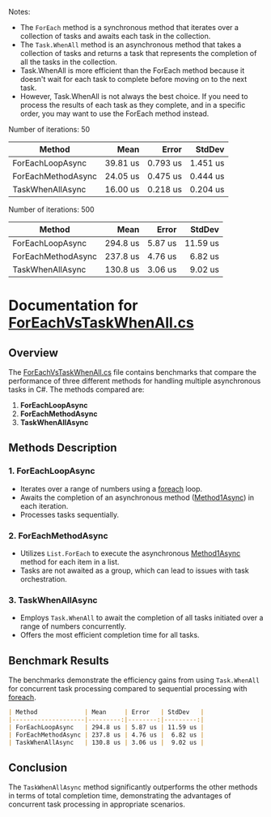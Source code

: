﻿Notes:

- The `ForEach` method is a synchronous method that iterates over a collection of tasks and awaits each task in the collection.
- The `Task.WhenAll` method is an asynchronous method that takes a collection of tasks and returns a task that represents the completion of all the tasks in the collection.
- Task.WhenAll is more efficient than the ForEach method because it doesn't wait for each task to complete before moving on to the next task.
- However, Task.WhenAll is not always the best choice. If you need to process the results of each task as they complete, and in a specific order, you may want to use the ForEach method instead.

Number of iterations: 50

| Method             |     Mean |    Error |   StdDev |
|--------------------|---------:|---------:|---------:|
| ForEachLoopAsync   | 39.81 us | 0.793 us | 1.451 us |
| ForEachMethodAsync | 24.05 us | 0.475 us | 0.444 us |
| TaskWhenAllAsync   | 16.00 us | 0.218 us | 0.204 us |

Number of iterations: 500


| Method             | Mean     | Error   | StdDev   |
|------------------- |---------:|--------:|---------:|
| ForEachLoopAsync   | 294.8 us | 5.87 us | 11.59 us |
| ForEachMethodAsync | 237.8 us | 4.76 us |  6.82 us |
| TaskWhenAllAsync   | 130.8 us | 3.06 us |  9.02 us |

# Documentation for [ForEachVsTaskWhenAll.cs](file:///c%3A/Users/Lenovo/RiderProjects/benchmarking-playground/StringVsSpan/ForEachVsTaskWhenAll.cs#1%2C1-1%2C1)

## Overview
The [ForEachVsTaskWhenAll.cs](file:///c%3A/Users/Lenovo/RiderProjects/benchmarking-playground/StringVsSpan/ForEachVsTaskWhenAll.cs#1%2C1-1%2C1) file contains benchmarks that compare the performance of three different methods for handling multiple asynchronous tasks in C#. The methods compared are:

1. **ForEachLoopAsync**
2. **ForEachMethodAsync**
3. **TaskWhenAllAsync**

## Methods Description

### 1. ForEachLoopAsync
- Iterates over a range of numbers using a [foreach](file:///c%3A/Users/Lenovo/RiderProjects/benchmarking-playground/ForEachVsTaskWhenAll/ForEachVsTaskWhenAll.cs#25%2C9-25%2C9) loop.
- Awaits the completion of an asynchronous method ([Method1Async](file:///c%3A/Users/Lenovo/RiderProjects/benchmarking-playground/ForEachVsTaskWhenAll/ForEachVsTaskWhenAll.cs#9%2C18-9%2C18)) in each iteration.
- Processes tasks sequentially.

### 2. ForEachMethodAsync
- Utilizes `List.ForEach` to execute the asynchronous [Method1Async](file:///c%3A/Users/Lenovo/RiderProjects/benchmarking-playground/ForEachVsTaskWhenAll/ForEachVsTaskWhenAll.cs#9%2C18-9%2C18) method for each item in a list.
- Tasks are not awaited as a group, which can lead to issues with task orchestration.

### 3. TaskWhenAllAsync
- Employs `Task.WhenAll` to await the completion of all tasks initiated over a range of numbers concurrently.
- Offers the most efficient completion time for all tasks.

## Benchmark Results
The benchmarks demonstrate the efficiency gains from using `Task.WhenAll` for concurrent task processing compared to sequential processing with [foreach](file:///c%3A/Users/Lenovo/RiderProjects/benchmarking-playground/ForEachVsTaskWhenAll/ForEachVsTaskWhenAll.cs#25%2C9-25%2C9).

```markdown
| Method             | Mean     | Error   | StdDev   |
|--------------------|---------:|--------:|---------:|
| ForEachLoopAsync   | 294.8 us | 5.87 us | 11.59 us |
| ForEachMethodAsync | 237.8 us | 4.76 us |  6.82 us |
| TaskWhenAllAsync   | 130.8 us | 3.06 us |  9.02 us |
```

## Conclusion
The `TaskWhenAllAsync` method significantly outperforms the other methods in terms of total completion time, demonstrating the advantages of concurrent task processing in appropriate scenarios.